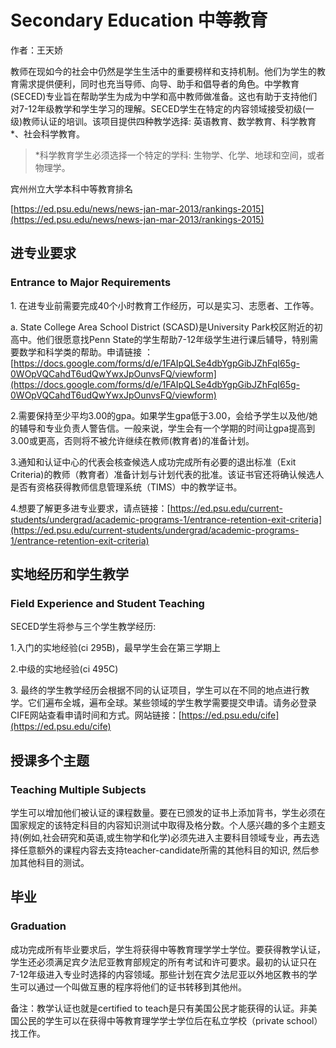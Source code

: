 # Secondary Education 中等教育

作者：王天娇

教师在现如今的社会中仍然是学生生活中的重要榜样和支持机制。他们为学生的教育需求提供便利，同时也充当导师、向导、助手和倡导者的角色。中学教育(SECED)专业旨在帮助学生为成为中学和高中教师做准备。这也有助于支持他们对7-12年级教学和学生学习的理解。SECED学生在特定的内容领域接受初级(一级)教师认证的培训。该项目提供四种教学选择: 英语教育、数学教育、科学教育\*、社会科学教育。

> \*科学教育学生必须选择一个特定的学科: 生物学、化学、地球和空间，或者物理学。

宾州州立大学本科中等教育排名

[https://ed.psu.edu/news/news-jan-mar-2013/rankings-2015](https://ed.psu.edu/news/news-jan-mar-2013/rankings-2015)

## 进专业要求

### **Entrance to Major Requirements**&#x20;

1\. 在进专业前需要完成40个小时教育工作经历，可以是实习、志愿者、工作等。

a. State College Area School District (SCASD)是University Park校区附近的初高中。他们很愿意找Penn State的学生帮助7-12年级学生进行课后辅导，特别需要数学和科学类的帮助。申请链接 ：[https://docs.google.com/forms/d/e/1FAIpQLSe4dbYgpGibJZhFqI65g-0WOpVQCahdT6udQwYwxJpOunvsFQ/viewform](https://docs.google.com/forms/d/e/1FAIpQLSe4dbYgpGibJZhFqI65g-0WOpVQCahdT6udQwYwxJpOunvsFQ/viewform)

2.需要保持至少平均3.00的gpa。如果学生gpa低于3.00，会给予学生以及他/她的辅导和专业负责人警告信。一般来说，学生会有一个学期的时间让gpa提高到3.00或更高，否则将不被允许继续在教师(教育者)的准备计划。

3.通知和认证中心的代表会核查候选人成功完成所有必要的退出标准（Exit Criteria)的教师（教育者）准备计划与计划代表的批准。该证书官还将确认候选人是否有资格获得教师信息管理系统（TIMS）中的教学证书。

4.想要了解更多进专业要求，请点链接：[https://ed.psu.edu/current-students/undergrad/academic-programs-1/entrance-retention-exit-criteria](https://ed.psu.edu/current-students/undergrad/academic-programs-1/entrance-retention-exit-criteria)

## 实地经历和学生教学

### **Field Experience and Student Teaching**

SECED学生将参与三个学生教学经历:

1.入门的实地经验(ci 295B)，最早学生会在第三学期上

2.中级的实地经验(ci 495C)

3\. 最终的学生教学经历会根据不同的认证项目，学生可以在不同的地点进行教学。它们遍布全城，遍布全球。某些领域的学生教学需要提交申请。请务必登录CIFE网站查看申请时间和方式。网站链接：[https://ed.psu.edu/cife](https://ed.psu.edu/cife)

## 授课多个主题

### **Teaching Multiple Subjects**

学生可以增加他们被认证的课程数量。要在已颁发的证书上添加背书，学生必须在国家规定的该特定科目的内容知识测试中取得及格分数。个人感兴趣的多个主题支持(例如,社会研究和英语,或生物学和化学)必须先进入主要科目领域专业，再去选择任意额外的课程内容去支持teacher-candidate所需的其他科目的知识, 然后参加其他科目的测试。

## 毕业

### **Graduation**&#x20;

成功完成所有毕业要求后，学生将获得中等教育理学学士学位。要获得教学认证，学生还必须满足宾夕法尼亚教育部规定的所有考试和许可要求。最初的认证只在7-12年级进入专业时选择的内容领域。那些计划在宾夕法尼亚以外地区教书的学生可以通过一个叫做互惠的程序将他们的证书转移到其他州。

备注：教学认证也就是certified to teach是只有美国公民才能获得的认证。非美国公民的学生可以在获得中等教育理学学士学位后在私立学校（private school）找工作。
